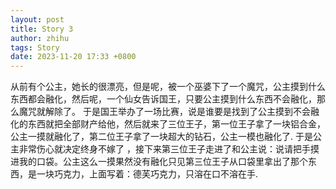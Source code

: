 ```yaml
---
layout: post
title: Story 3
author: zhihu
tags: Story
date: 2023-11-20 17:33 +0800
---
```



从前有个公主，她长的很漂亮，但是呢，被一个巫婆下了一个魔咒，公主摸到什么东西都会融化，然后呢，一个仙女告诉国王，只要公主摸到什么东西不会融化，那么魔咒就解除了。
于是国王举办了一场比赛，说是谁要是找到了公主摸到不会融化的东西就把全部财产给他，然后就来了三位王子，第一位王子拿了一块铝合金，公主一摸就融化了，第二位王子拿了一块超大的钻石，公主一模也融化了.
于是公主非常伤心就决定终身不嫁了 ，接下来第三位王子走进了和公主说：说请把手摸进我的口袋。公主这么一摸果然没有融化只见第三位王子从口袋里拿出了那个东西，是一块巧克力，上面写着：德芙巧克力，只溶在口不溶在手.
